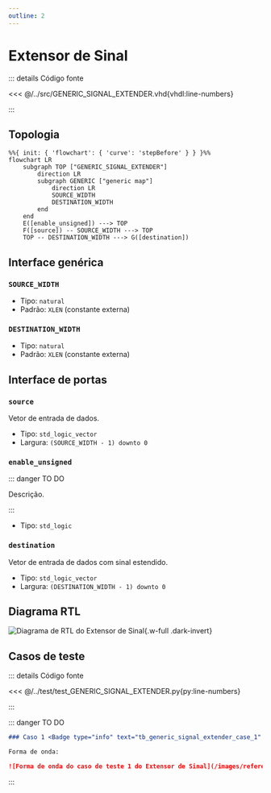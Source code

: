 ```yaml
---
outline: 2
---
```


# Extensor de Sinal

::: details Código fonte <a href="https://github.com/pfeinsper/24a-CTI-RISCV/blob/main/src/GENERIC_SIGNAL_EXTENDER.vhd" target="blank" style="float:right"><Badge type="tip" text="GENERIC_SIGNAL_EXTENDER.vhd &boxbox;" /></a>

<<< @/../src/GENERIC_SIGNAL_EXTENDER.vhd{vhdl:line-numbers}

:::

## Topologia

```mermaid
%%{ init: { 'flowchart': { 'curve': 'stepBefore' } } }%%
flowchart LR
    subgraph TOP ["GENERIC_SIGNAL_EXTENDER"]
        direction LR
        subgraph GENERIC ["generic map"]
            direction LR
            SOURCE_WIDTH
            DESTINATION_WIDTH
        end
    end
    E([enable_unsigned]) ---> TOP
    F([source]) -- SOURCE_WIDTH ---> TOP
    TOP -- DESTINATION_WIDTH ---> G([destination])
```

## Interface genérica

### `SOURCE_WIDTH` <Badge type="tip" text="GENERIC" />
- Tipo: `natural`
- Padrão: `XLEN` (constante externa)

### `DESTINATION_WIDTH` <Badge type="tip" text="GENERIC" />
- Tipo: `natural`
- Padrão: `XLEN` (constante externa)

## Interface de portas

### `source` <Badge type="warning" text="INPUT" />

Vetor de entrada de dados.

- Tipo: `std_logic_vector`
- Largura: `(SOURCE_WIDTH - 1) downto 0`

### `enable_unsigned` <Badge type="warning" text="INPUT" />

::: danger TO DO

Descrição.

:::

- Tipo: `std_logic`

### `destination` <Badge type="danger" text="OUTPUT" />

Vetor de entrada de dados com sinal estendido.

- Tipo: `std_logic_vector`
- Largura: `(DESTINATION_WIDTH - 1) downto 0`


## Diagrama RTL

![Diagrama de RTL do Extensor de Sinal](/images/reference/components/generic_signal_extender_netlist.svg){.w-full .dark-invert}

## Casos de teste

::: details Código fonte <a href="https://github.com/pfeinsper/24a-CTI-RISCV/blob/main/test/test_GENERIC_SIGNAL_EXTENDER.py" target="blank" style="float:right"><Badge type="tip" text="test_GENERIC_SIGNAL_EXTENDER.py &boxbox;" /></a>

<<< @/../test/test_GENERIC_SIGNAL_EXTENDER.py{py:line-numbers}

:::

::: danger TO DO

```md
### Caso 1 <Badge type="info" text="tb_generic_signal_extender_case_1" />

Forma de onda:

![Forma de onda do caso de teste 1 do Extensor de Sinal](/images/reference/components/tb_generic_signal_extender_case_1.svg){.w-full .dark-invert}
```

:::

